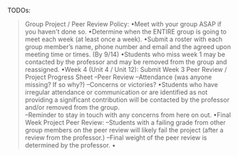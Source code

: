 
TODOs:






>Group Project / Peer Review Policy:
•Meet with your group ASAP if you haven't done so.
•Determine when the ENTIRE group is going to meet each week (at least once a week). 
•Submit a roster with each group member’s name, phone number and email and the agreed upon meeting time or times.  (By 9/14)
•Students who miss week 1 may be contacted by the professor and may be removed from the group and reassigned. 
•Week 4 (Unit 4 / Unit 12): Submit Week 3 Peer Review / Project Progress Sheet
–Peer Review
–Attendance (was anyone missing? If so why?)
–Concerns or victories?
•Students who have irregular attendance or communication or are identified as not providing a significant contribution will be contacted by the professor and/or removed from the group.  
–Reminder to stay in touch with any concerns from here on out.
•Final Week Project Peer Review:
–Students with a failing grade from other group members on the peer review will likely fail the project (after a review from the professor.)
–Final weight of the peer review is determined by the professor.
•